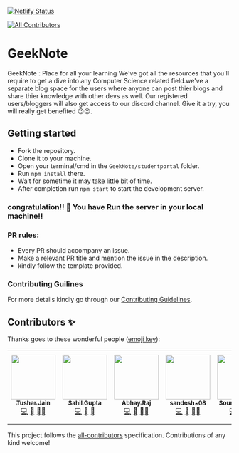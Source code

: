 [![Netlify Status](https://api.netlify.com/api/v1/badges/58057273-4871-4e38-a21b-efcedcec48b6/deploy-status)](https://app.netlify.com/sites/geeknote/deploys)
<!-- ALL-CONTRIBUTORS-BADGE:START - Do not remove or modify this section -->
[![All Contributors](https://img.shields.io/badge/all_contributors-6-orange.svg?style=flat-square)](#contributors-)
<!-- ALL-CONTRIBUTORS-BADGE:END -->

# GeekNote

GeekNote : Place for all your learning
We've got all the resources that you'll require to get a dive into any Computer Science related field.we've a separate blog space for the users where anyone can post thier blogs and share thier knowledge with other devs as well. Our registered users/bloggers will also get access to our discord channel.
Give it a try, you will really get benefited 😉😉.

## Getting started

- Fork the repository.
- Clone it to your machine.
- Open your terminal/cmd in the `GeekNote/studentportal` folder.
- Run `npm install` there.
- Wait for sometime it may take little bit of time.
- After completion run `npm start` to start the development server.

### congratulation!! 🥇 You have Run the server in your local machine!!

### PR rules:

- Every PR should accompany an issue.
- Make a relevant PR title and mention the issue in the description.
- kindly follow the template provided.

### Contributing Guilines

For more details kindly go through our [Contributing Guidelines](https://github.com/tusharjain0022/GeekNote/blob/main/CONTRIBUTING.md).

## Contributors ✨

Thanks goes to these wonderful people ([emoji key](https://allcontributors.org/docs/en/emoji-key)):

<!-- ALL-CONTRIBUTORS-LIST:START - Do not remove or modify this section -->
<!-- prettier-ignore-start -->
<!-- markdownlint-disable -->
<table>
  <tr>
    <td align="center"><a href="https://github.com/tusharjain0022"><img src="https://avatars.githubusercontent.com/u/59157988?v=4?s=100" width="100px;" alt=""/><br /><sub><b>Tushar Jain</b></sub></a><br /><a href="https://github.com/tusharjain0022/GeekNote/commits?author=tusharjain0022" title="Code">💻</a> <a href="#design-tusharjain0022" title="Design">🎨</a> <a href="#mentoring-tusharjain0022" title="Mentoring">🧑‍🏫</a></td>
    <td align="center"><a href="https://github.com/Sahil-Gupta582"><img src="https://avatars.githubusercontent.com/u/56026206?v=4?s=100" width="100px;" alt=""/><br /><sub><b>Sahil Gupta</b></sub></a><br /><a href="https://github.com/tusharjain0022/GeekNote/commits?author=Sahil-Gupta582" title="Code">💻</a> <a href="#ideas-Sahil-Gupta582" title="Ideas, Planning, & Feedback">🤔</a> <a href="#maintenance-Sahil-Gupta582" title="Maintenance">🚧</a></td>
    <td align="center"><a href="https://github.com/Abhayraj1707"><img src="https://avatars.githubusercontent.com/u/62218504?v=4?s=100" width="100px;" alt=""/><br /><sub><b>Abhay Raj</b></sub></a><br /><a href="https://github.com/tusharjain0022/GeekNote/commits?author=Abhayraj1707" title="Code">💻</a> <a href="#ideas-Abhayraj1707" title="Ideas, Planning, & Feedback">🤔</a> <a href="#mentoring-Abhayraj1707" title="Mentoring">🧑‍🏫</a></td>
    <td align="center"><a href="https://github.com/sandesh-08"><img src="https://avatars.githubusercontent.com/u/67503294?v=4?s=100" width="100px;" alt=""/><br /><sub><b>sandesh-08</b></sub></a><br /><a href="https://github.com/tusharjain0022/GeekNote/commits?author=sandesh-08" title="Code">💻</a> <a href="#ideas-sandesh-08" title="Ideas, Planning, & Feedback">🤔</a> <a href="#mentoring-sandesh-08" title="Mentoring">🧑‍🏫</a></td>
    <td align="center"><a href="https://github.com/sourav1kumar"><img src="https://avatars.githubusercontent.com/u/56984144?v=4?s=100" width="100px;" alt=""/><br /><sub><b>Sourav Kumar</b></sub></a><br /><a href="https://github.com/tusharjain0022/GeekNote/commits?author=sourav1kumar" title="Code">💻</a> <a href="#ideas-sourav1kumar" title="Ideas, Planning, & Feedback">🤔</a> <a href="#maintenance-sourav1kumar" title="Maintenance">🚧</a></td>
    <td align="center"><a href="https://github.com/ShashankS1ngh"><img src="https://avatars.githubusercontent.com/u/60497411?v=4?s=100" width="100px;" alt=""/><br /><sub><b>Shashank Singh</b></sub></a><br /><a href="https://github.com/tusharjain0022/GeekNote/commits?author=ShashankS1ngh" title="Code">💻</a> <a href="#ideas-ShashankS1ngh" title="Ideas, Planning, & Feedback">🤔</a> <a href="#maintenance-ShashankS1ngh" title="Maintenance">🚧</a></td>
  </tr>
</table>

<!-- markdownlint-restore -->
<!-- prettier-ignore-end -->

<!-- ALL-CONTRIBUTORS-LIST:END -->

This project follows the [all-contributors](https://github.com/all-contributors/all-contributors) specification. Contributions of any kind welcome!